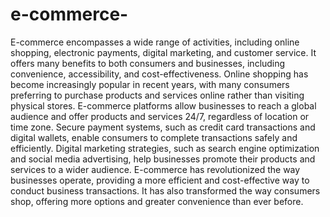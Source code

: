 # e-commerce-
E-commerce encompasses a wide range of activities, including online shopping, electronic payments, digital marketing, and customer service. It offers many benefits to both consumers and businesses, including convenience, accessibility, and cost-effectiveness.
Online shopping has become increasingly popular in recent years, with many consumers preferring to purchase products and services online rather than visiting physical stores. E-commerce platforms allow businesses to reach a global audience and offer products and services 24/7, regardless of location or time zone.
Secure payment systems, such as credit card transactions and digital wallets, enable consumers to complete transactions safely and efficiently. Digital marketing strategies, such as search engine optimization and social media advertising, help businesses promote their products and services to a wider audience.
E-commerce has revolutionized the way businesses operate, providing a more efficient and cost-effective way to conduct business transactions. It has also transformed the way consumers shop, offering more options and greater convenience than ever before.
